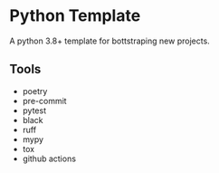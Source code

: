# Python Template
A python 3.8+ template for bottstraping new projects.

## Tools
- poetry
- pre-commit
- pytest
- black
- ruff
- mypy
- tox
- github actions
